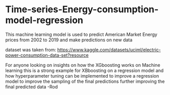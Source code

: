 # Time-series-Energy-consumption-model-regression
This machine learning model is used to predict American Market Energy prices from 2002 to 2019 and make predictions on new data


dataset was taken from:
https://www.kaggle.com/datasets/uciml/electric-power-consumption-data-set?resource


For anyone looking on insights on how the XGboosting works on Machine learning
this is a strong example for XBboosting on a regression model and how hyperparameter tuning can be implemented to improve a regression model to improve the sampling of the final predictions further improving the final
predicted data
-Rod
